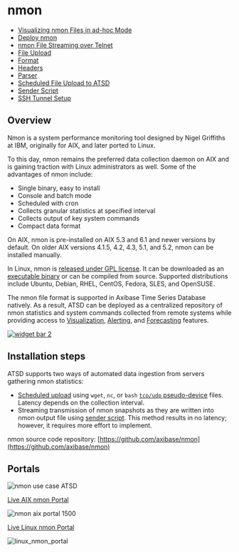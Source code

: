 # nmon

* [Visualizing nmon Files in ad-hoc Mode](../../integration/nmon/ad-hoc.md)
* [Deploy nmon](../../integration/nmon/deploy.md)
* [nmon File Streaming over Telnet](../../integration/nmon/file-streaming.md)
* [File Upload](../../integration/nmon/file-upload.md)
* [Format](../../integration/nmon/format.md)
* [Headers](../../integration/nmon/headers.md)
* [Parser](../../integration/nmon/parser.md)
* [Scheduled File Upload to ATSD](../../integration/nmon/scheduled-file-upload.md)
* [Sender Script](../../integration/nmon/sender-script.md)
* [SSH Tunnel Setup](../../integration/nmon/ssh-tunneling.md)

## Overview

Nmon is a system performance monitoring tool designed by Nigel Griffiths at IBM, originally for AIX, and later ported to Linux.

To this day, nmon remains the preferred data collection daemon on AIX and is gaining traction with Linux administrators as well. Some of the advantages of nmon include:

* Single binary, easy to install
* Console and batch mode
* Scheduled with cron
* Collects granular statistics at specified interval
* Collects output of key system commands
* Compact data format

On AIX, nmon is pre-installed on AIX 5.3 and 6.1 and newer versions by default. On older AIX versions 4.1.5, 4.2, 4.3, 5.1, and 5.2, nmon can be installed manually.

In Linux, nmon is [released under GPL license](https://github.com/axibase/nmon). It can be downloaded as an [executable binary](https://github.com/axibase/nmon/releases) or can be compiled from source. Supported distributions include Ubuntu, Debian, RHEL, CentOS, Fedora, SLES, and OpenSUSE.

The nmon file format is supported in Axibase Time Series Database natively. As a result, ATSD can be deployed as a centralized repository of nmon statistics and system commands collected from remote systems while providing access to [Visualization](https://axibase.com/products/axibase-time-series-database/visualization/ "Visualization"), [Alerting](../../rule-engine "Rule Engine"), and [Forecasting](../../forecasting/README.md) features.

[![](./resources/widget-bar-2.png "widget bar 2")](https://axibase.com/products/axibase-time-series-database/visualization/widgets/)

## Installation steps

ATSD supports two ways of automated data ingestion from servers gathering nmon statistics:

* [Scheduled upload](https://github.com/axibase/nmon#upload-hourly-files-to-atsd-with-wget) using `wget`, `nc`, or `bash` [`tcp/udp` pseudo-device](http://tldp.org/LDP/abs/html/devref1.html#DEVTCP) files. Latency depends on the collection interval.
* Streaming transmission of nmon snapshots as they are written into nmon output file using [sender script](sender-script.md). This method results in no latency; however, it requires more effort to implement.

nmon source code repository:
[https://github.com/axibase/nmon](https://github.com/axibase/nmon)

## Portals

![](./resources/nmon-use-case-ATSD1.jpg "nmon use case ATSD")

[Live AIX nmon Portal](https://axibase.com/chartlab/b69e4fcd/3/)

![](./resources/nmon-aix-portal-1500.png "nmon aix portal 1500")

[Live Linux nmon Portal](https://axibase.com/chartlab/ac003f06)

![](./resources/linux_nmon_portal.png "linux_nmon_portal")

